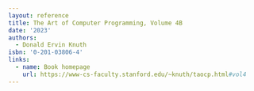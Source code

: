 ```yaml
---
layout: reference
title: The Art of Computer Programming, Volume 4B
date: '2023'
authors:
  - Donald Ervin Knuth
isbn: '0-201-03806-4'
links:
  - name: Book homepage
    url: https://www-cs-faculty.stanford.edu/~knuth/taocp.html#vol4
---
```

